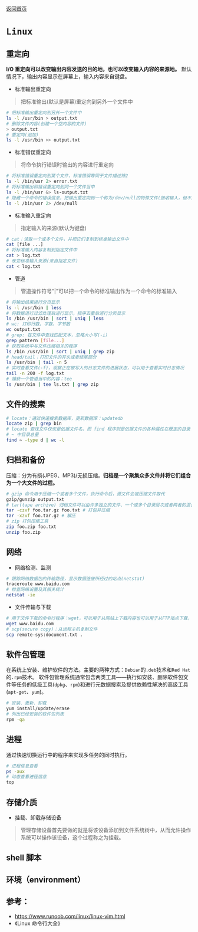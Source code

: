 [返回首页](../README.md)
# `Linux`
## 重定向
**I/O 重定向可以改变输出内容发送的目的地，也可以改变输入内容的来源地。**
默认情况下，输出内容显示在屏幕上，输入内容来自键盘。
- 标准输出重定向
> 把标准输出(默认是屏幕)重定向到另外一个文件中
```bash
# 把标准输出重定向到另外一个文件中
ls -l /usr/bin > output.txt
# 删除文件内容(创建一个空内容的文件)
> output.txt
# 重定向(追加)
ls -l /usr/bin >> output.txt
```
- 标准错误重定向
> 将命令执行错误时输出的内容进行重定向
```bash
# 将标准错误重定向到某个文件，标准错误等同于文件描述符2
ls -l /bin/usr 2> error.txt
# 将标准输出和错误重定向到同一个文件当中
ls -l /bin/usr &> ls-output.txt
# 隐藏一个命令的错误信息，把输出重定向到一个称为/dev/null的特殊文件(接收输入，但不对输入内容进行任何处理)  
ls -l /bin/usr 2> /dev/null
```
- 标准输入重定向
> 指定输入的来源(默认为键盘)
```bash
# cat：读取一个或多个文件，并把它们复制到标准输出文件中
cat [file ...]
# 将标准输入内容复制到指定文件中
cat > log.txt
# 改变标准输入来源(来自指定文件)
cat < log.txt
```
- 管道
> 管道操作符号"|"可以把一个命令的标准输出作为一个命令的标准输入
```bash
# 将输出结果进行分页显示
ls -l /usr/bin | less
# 将数据进行过滤处理后进行显示，排序去重后进行分页显示
ls /bin /usr/bin | sort | uniq | less
# wc: 打印行数、字数、字节数
wc output.txt
# grep: 在文件中查找匹配文本，忽略大小写(-i)
grep pattern [file...]
# 获取系统中与文件压缩相关的程序
ls /bin /usr/bin | sort | uniq | grep zip
# head/tail：打印文件的开头或者结尾部分
ls /usr/bin | tail -n 5
# 实时查看文件(-f)，观察正在被写入的日志文件的进展状态，可以用于查看实时日志情况
tail -n 200 -f log.txt
# 捕获一个管道当中的内容：tee
ls /usr/bin | tee ls.txt | grep zip
```
## 文件的搜索
```bash
# locate：通过快速搜索数据库，更新数据库：updatedb
locate zip | grep bin
# locate 查找文件仅仅是依据文件名，而 find 程序则是依据文件的各种属性在既定的目录（及其子目录）里查找 
# ~ 中目录总量
find ~ -type d | wc -l
```
## 归档和备份
压缩：分为有损(JPEG、MP3)/无损压缩。**归档是一个聚集众多文件并将它们组合为一个大文件的过程。**
```bash
# gzip 命令用于压缩一个或者多个文件，执行命令后，源文件会被压缩文件取代
gzip/gunzip output.txt
# tar(tape archive) 归档文件可以由许多独立的文件、一个或多个目录层次或者两者的混合组合而成
tar -czvf foo.tar.gz foo.txt # 打包并压缩
tar -xzvf foo.tar.gz # 解压
# zip 打包压缩工具
zip foo.zip foo.txt
unzip foo.zip
```
## 网络
- 网络检测、监测
```bash
# 跟踪网络数据包的传输路径，显示数据连接所经过的站点(netstat)
traceroute www.baidu.com
# 检查网络设置及其相关统计
netstat -ie
```
- 文件传输与下载
```bash
# 用于文件下载的命令行程序：wget，可以用于从网站上下载内容也可以用于从FTP站点下载，单个文件、多个文件甚至整个网站都可以被下载。
wget www.baidu.com
# scp(secure copy)：从远程主机复制文件
scp remote-sys:document.txt .
```
## 软件包管理
在系统上安装、维护软件的方法。主要的两种方式：`Debian`的`.deb`技术和`Red Hat`的`.rpm`技术。
软件包管理系统通常包含两类工具——执行如安装、删除软件包文件等任务的低级工具(`dpkg`、`rpm`)和进行元数据搜索及提供依赖性解决的高级工具(`apt-get`、`yum`)。
```bash
# 安装、更新、卸载
yum install/update/erase
# 列出已经安装的软件包列表
rpm -qa
```
## 进程
通过快速切换运行中的程序来实现多任务的同时执行。
```bash
# 进程信息查看
ps -aux
# 动态查看进程信息
top
```
## 存储介质
- 挂载、卸载存储设备
> 管理存储设备首先要做的就是将该设备添加到文件系统树中，从而允许操作系统可以操作该设备，这个过程称之为挂载。
## shell 脚本
## 环境（environment）

## 参考：
- https://www.runoob.com/linux/linux-vim.html
- 《Linux 命令行大全》
